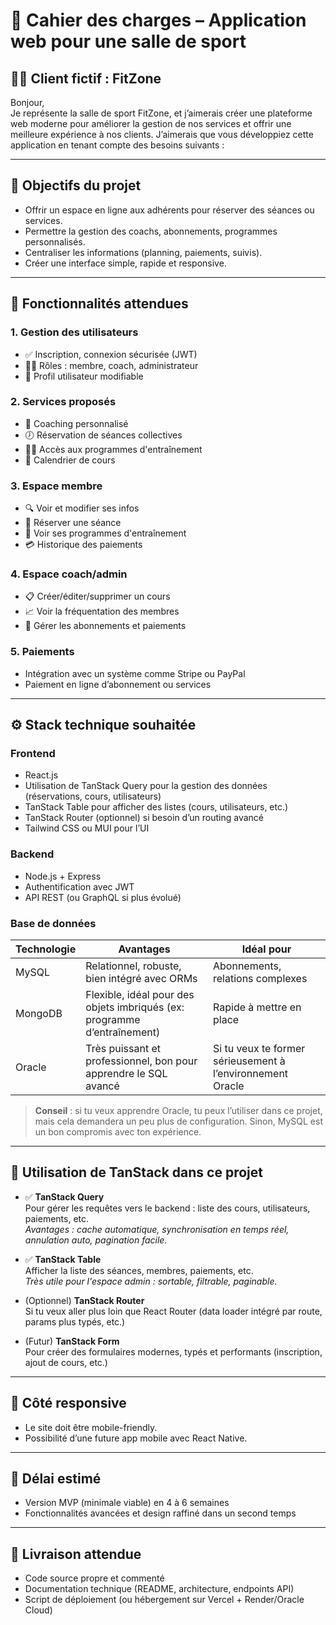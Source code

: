 # 🧾 Cahier des charges – Application web pour une salle de sport

## 🧍‍♂️ Client fictif : FitZone

Bonjour,  
Je représente la salle de sport FitZone, et j’aimerais créer une plateforme web moderne pour améliorer la gestion de nos services et offrir une meilleure expérience à nos clients. J’aimerais que vous développiez cette application en tenant compte des besoins suivants :

---

## 🎯 Objectifs du projet

-   Offrir un espace en ligne aux adhérents pour réserver des séances ou services.
-   Permettre la gestion des coachs, abonnements, programmes personnalisés.
-   Centraliser les informations (planning, paiements, suivis).
-   Créer une interface simple, rapide et responsive.

---

## 🧩 Fonctionnalités attendues

### 1. Gestion des utilisateurs

-   ✅ Inscription, connexion sécurisée (JWT)
-   🧑‍💼 Rôles : membre, coach, administrateur
-   🔐 Profil utilisateur modifiable

### 2. Services proposés

-   💪 Coaching personnalisé
-   🕖 Réservation de séances collectives
-   🏋️‍♀️ Accès aux programmes d'entraînement
-   📅 Calendrier de cours

### 3. Espace membre

-   🔍 Voir et modifier ses infos
-   📆 Réserver une séance
-   📝 Voir ses programmes d'entraînement
-   💳 Historique des paiements

### 4. Espace coach/admin

-   📋 Créer/éditer/supprimer un cours
-   📈 Voir la fréquentation des membres
-   🧾 Gérer les abonnements et paiements

### 5. Paiements

-   Intégration avec un système comme Stripe ou PayPal
-   Paiement en ligne d’abonnement ou services

---

## ⚙️ Stack technique souhaitée

### Frontend

-   React.js
-   Utilisation de TanStack Query pour la gestion des données (réservations, cours, utilisateurs)
-   TanStack Table pour afficher des listes (cours, utilisateurs, etc.)
-   TanStack Router (optionnel) si besoin d’un routing avancé
-   Tailwind CSS ou MUI pour l’UI

### Backend

-   Node.js + Express
-   Authentification avec JWT
-   API REST (ou GraphQL si plus évolué)

### Base de données

| Technologie | Avantages                                                                | Idéal pour                                                 |
| ----------- | ------------------------------------------------------------------------ | ---------------------------------------------------------- |
| MySQL       | Relationnel, robuste, bien intégré avec ORMs                             | Abonnements, relations complexes                           |
| MongoDB     | Flexible, idéal pour des objets imbriqués (ex: programme d’entraînement) | Rapide à mettre en place                                   |
| Oracle      | Très puissant et professionnel, bon pour apprendre le SQL avancé         | Si tu veux te former sérieusement à l’environnement Oracle |

> **Conseil** : si tu veux apprendre Oracle, tu peux l’utiliser dans ce projet, mais cela demandera un peu plus de configuration. Sinon, MySQL est un bon compromis avec ton expérience.

---

## 🧠 Utilisation de TanStack dans ce projet

-   ✅ **TanStack Query**  
    Pour gérer les requêtes vers le backend : liste des cours, utilisateurs, paiements, etc.  
    _Avantages : cache automatique, synchronisation en temps réel, annulation auto, pagination facile._

-   ✅ **TanStack Table**  
    Afficher la liste des séances, membres, paiements, etc.  
    _Très utile pour l'espace admin : sortable, filtrable, paginable._

-   (Optionnel) **TanStack Router**  
    Si tu veux aller plus loin que React Router (data loader intégré par route, params plus typés, etc.)

-   (Futur) **TanStack Form**  
    Pour créer des formulaires modernes, typés et performants (inscription, ajout de cours, etc.)

---

## 📱 Côté responsive

-   Le site doit être mobile-friendly.
-   Possibilité d’une future app mobile avec React Native.

---

## 📆 Délai estimé

-   Version MVP (minimale viable) en 4 à 6 semaines
-   Fonctionnalités avancées et design raffiné dans un second temps

---

## 📁 Livraison attendue

-   Code source propre et commenté
-   Documentation technique (README, architecture, endpoints API)
-   Script de déploiement (ou hébergement sur Vercel + Render/Oracle Cloud)
